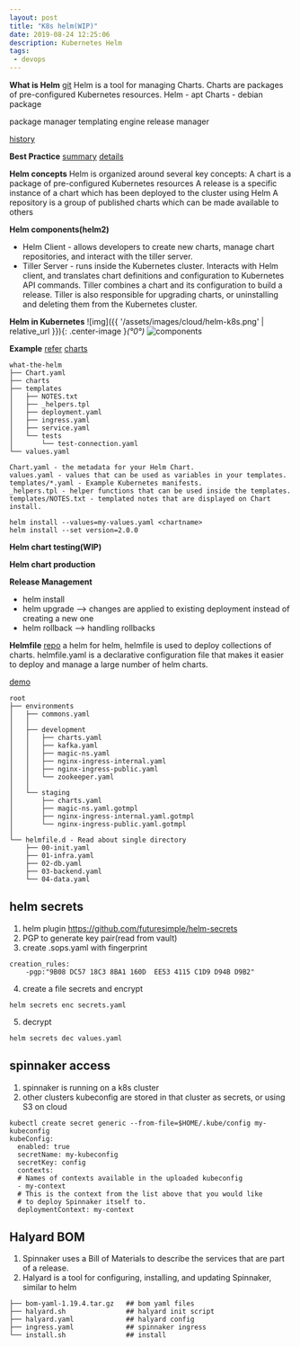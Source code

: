 ```yaml
---
layout: post
title: "K8s helm(WIP)"
date: 2019-08-24 12:25:06
description: Kubernetes Helm
tags:
 - devops
---
```


**What is Helm**
[git](https://github.com/helm/helm)
Helm is a tool for managing Charts. Charts are packages of pre-configured Kubernetes resources.
Helm - apt
Charts - debian package

package manager 
templating engine
release manager

[history](https://helm.sh/blog/helm-3-preview-pt1/)

**Best Practice**
[summary](https://codefresh.io/docs/docs/new-helm/helm-best-practices/)
[details](https://helm.sh/docs/intro/)

**Helm concepts**
Helm is organized around several key concepts:
A chart is a package of pre-configured Kubernetes resources
A release is a specific instance of a chart which has been deployed to the cluster using Helm
A repository is a group of published charts which can be made available to others

**Helm components(helm2)**
- Helm Client - allows developers to create new charts, manage chart repositories, and interact with the tiller server.
- Tiller Server - runs inside the Kubernetes cluster. Interacts with Helm client, and translates chart definitions and configuration to Kubernetes API commands. Tiller combines a chart and its configuration to build a release. Tiller is also responsible for upgrading charts, or uninstalling and deleting them from the Kubernetes cluster.



**Helm in Kubernetes**
![img]({{ '/assets/images/cloud/helm-k8s.png' | relative_url }}){: .center-image }*(°0°)*
![components](https://www.aquasec.com/wiki/display/containers/Kubernetes+Helm+101?preview=/9601131/9601186/image2018-5-11_10-2-46.png)

**Example**
[refer](https://medium.com/htc-research-engineering-blog/a-simple-example-for-helm-chart-fbb5c7208e94)
[charts](https://github.com/helm/charts)
```
what-the-helm
├── Chart.yaml 
├── charts
├── templates
│   ├── NOTES.txt
│   ├── _helpers.tpl
│   ├── deployment.yaml
│   ├── ingress.yaml
│   ├── service.yaml
│   └── tests
│       └── test-connection.yaml
└── values.yaml

Chart.yaml - the metadata for your Helm Chart.
values.yaml - values that can be used as variables in your templates.
templates/*.yaml - Example Kubernetes manifests.
_helpers.tpl - helper functions that can be used inside the templates.
templates/NOTES.txt - templated notes that are displayed on Chart install.

```
```
helm install --values=my-values.yaml <chartname>
helm install --set version=2.0.0
````
**Helm chart testing(WIP)**

**Helm chart production**

**Release Management**
- helm install <chartname>
- helm upgrade <chartname> --> changes are applied to existing deployment instead
of creating a new one
- helm rollback <chartname>  --> handling rollbacks

**Helmfile**
[repo](https://github.com/roboll/helmfile)
a helm for helm, helmfile is used to deploy collections of charts.
helmfile.yaml is a declarative configuration file that makes it easier to deploy and manage a large number of helm charts.

[demo](https://medium.com/@orbiran/helmfile-653a1fa2ee8e)

```
root
├── environments
│   ├── commons.yaml
│   │
│   ├── development
│   │   ├── charts.yaml
│   │   ├── kafka.yaml
│   │   ├── magic-ns.yaml
│   │   ├── nginx-ingress-internal.yaml
│   │   ├── nginx-ingress-public.yaml
│   │   └── zookeeper.yaml
│   │
│   └── staging
│       ├── charts.yaml
│       ├── magic-ns.yaml.gotmpl
│       ├── nginx-ingress-internal.yaml.gotmpl
│       └── nginx-ingress-public.yaml.gotmpl
│
└── helmfile.d - Read about single directory
    ├── 00-init.yaml
    ├── 01-infra.yaml
    ├── 02-db.yaml
    ├── 03-backend.yaml
    └── 04-data.yaml
```

## helm secrets
1. helm plugin https://github.com/futuresimple/helm-secrets
2. PGP to generate key pair(read from vault)
3. create .sops.yaml with fingerprint
```
creation_rules:
    -pgp:"9B08 DC57 18C3 8BA1 160D  EE53 4115 C1D9 D94B D9B2"
```
4. create a file secrets and encrypt
```
helm secrets enc secrets.yaml
```
5. decrypt
```
helm secrets dec values.yaml
```
## spinnaker access
1. spinnaker is running on a k8s cluster
2. other clusters kubeconfig are stored in that cluster as secrets, or using S3 on cloud
```
kubectl create secret generic --from-file=$HOME/.kube/config my-kubeconfig
kubeConfig:
  enabled: true
  secretName: my-kubeconfig
  secretKey: config
  contexts:
  # Names of contexts available in the uploaded kubeconfig
  - my-context
  # This is the context from the list above that you would like
  # to deploy Spinnaker itself to.
  deploymentContext: my-context
```
## Halyard BOM
1. Spinnaker uses a Bill of Materials to describe the services that are part of a release.
2. Halyard is a tool for configuring, installing, and updating Spinnaker, similar to helm
```
├── bom-yaml-1.19.4.tar.gz   ## bom yaml files
├── halyard.sh               ## halyard init script
├── halyard.yaml             ## halyard config
├── ingress.yaml             ## spinnaker ingress
└── install.sh               ## install
```

